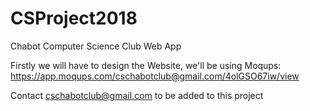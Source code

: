 # CSProject2018

Chabot Computer Science Club Web App

Firstly we will have to design the Website, we'll be using Moqups: https://app.moqups.com/cschabotclub@gmail.com/4olGSO67iw/view

Contact cschabotclub@gmail.com to be added to this project
